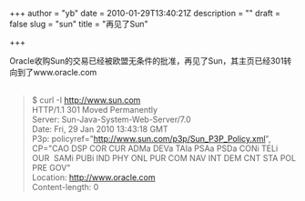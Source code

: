 +++
author = "yb"
date = 2010-01-29T13:40:21Z
description = ""
draft = false
slug = "sun"
title = "再见了Sun"

+++


Oracle收购Sun的交易已经被欧盟无条件的批准，再见了Sun，其主页已经301转向到了www.oracle.com<br><br><blockquote>$ curl -I http://www.sun.com<br>HTTP/1.1 301 Moved Permanently<br>Server: Sun-Java-System-Web-Server/7.0<br>Date: Fri, 29 Jan 2010 13:43:18 GMT<br>P3p: policyref="http://www.sun.com/p3p/Sun_P3P_Policy.xml", CP="CAO DSP COR CUR ADMa DEVa TAIa PSAa PSDa CONi TELi OUR&nbsp; SAMi PUBi IND PHY ONL PUR COM NAV INT DEM CNT STA POL PRE GOV"<br>Location: http://www.oracle.com<br>Content-length: 0<br></blockquote><br>

